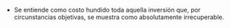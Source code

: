 - Se entiende como costo hundido toda aquella inversión que, por circunstancias objetivas, se muestra  como absolutamente irrecuperable.